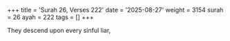 +++
title = 'Surah 26, Verses 222'
date = '2025-08-27'
weight = 3154
surah = 26
ayah = 222
tags = []
+++

They descend upon every sinful liar,
